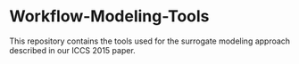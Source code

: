 # Workflow-Modeling-Tools
This repository contains the tools used for the surrogate modeling approach described in our ICCS 2015 paper.
